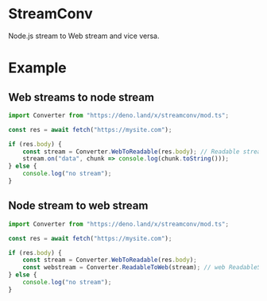 # StreamConv
Node.js stream to Web stream and vice versa.

# Example
## Web streams to node stream

```js
import Converter from "https://deno.land/x/streamconv/mod.ts";

const res = await fetch("https://mysite.com");

if (res.body) {
    const stream = Converter.WebToReadable(res.body); // Readable stream instance
    stream.on("data", chunk => console.log(chunk.toString()));
} else {
    console.log("no stream");
}
```

## Node stream to web stream

```js
import Converter from "https://deno.land/x/streamconv/mod.ts";

const res = await fetch("https://mysite.com");

if (res.body) {
    const stream = Converter.WebToReadable(res.body);
    const webstream = Converter.ReadableToWeb(stream); // web ReadableStream instance
} else {
    console.log("no stream");
}
```